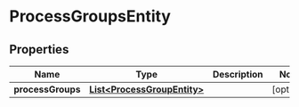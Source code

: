 

# ProcessGroupsEntity

## Properties

Name | Type | Description | Notes
------------ | ------------- | ------------- | -------------
**processGroups** | [**List&lt;ProcessGroupEntity&gt;**](ProcessGroupEntity.md) |  |  [optional]




